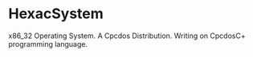 # HexacSystem
x86_32 Operating System. A Cpcdos Distribution. Writing on CpcdosC+ programming language.
